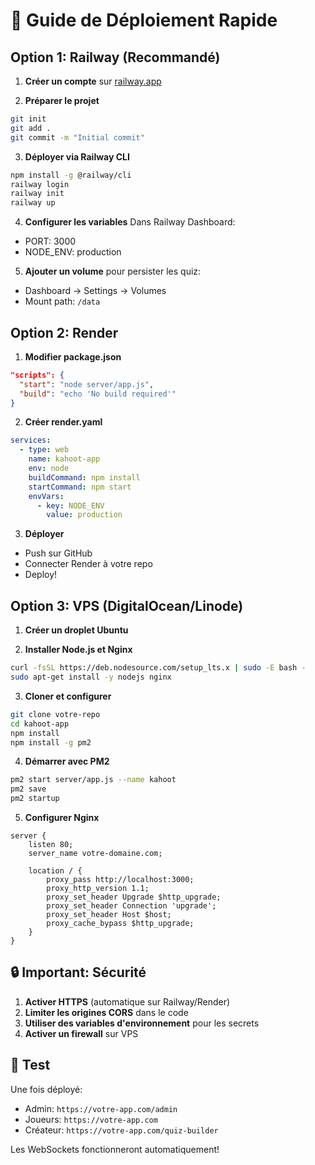 # 🚀 Guide de Déploiement Rapide

## Option 1: Railway (Recommandé)

1. **Créer un compte** sur [railway.app](https://railway.app)

2. **Préparer le projet**
```bash
git init
git add .
git commit -m "Initial commit"
```

3. **Déployer via Railway CLI**
```bash
npm install -g @railway/cli
railway login
railway init
railway up
```

4. **Configurer les variables**
Dans Railway Dashboard:
- PORT: 3000
- NODE_ENV: production

5. **Ajouter un volume** pour persister les quiz:
- Dashboard → Settings → Volumes
- Mount path: `/data`

## Option 2: Render

1. **Modifier package.json**
```json
"scripts": {
  "start": "node server/app.js",
  "build": "echo 'No build required'"
}
```

2. **Créer render.yaml**
```yaml
services:
  - type: web
    name: kahoot-app
    env: node
    buildCommand: npm install
    startCommand: npm start
    envVars:
      - key: NODE_ENV
        value: production
```

3. **Déployer**
- Push sur GitHub
- Connecter Render à votre repo
- Deploy!

## Option 3: VPS (DigitalOcean/Linode)

1. **Créer un droplet Ubuntu**

2. **Installer Node.js et Nginx**
```bash
curl -fsSL https://deb.nodesource.com/setup_lts.x | sudo -E bash -
sudo apt-get install -y nodejs nginx
```

3. **Cloner et configurer**
```bash
git clone votre-repo
cd kahoot-app
npm install
npm install -g pm2
```

4. **Démarrer avec PM2**
```bash
pm2 start server/app.js --name kahoot
pm2 save
pm2 startup
```

5. **Configurer Nginx**
```nginx
server {
    listen 80;
    server_name votre-domaine.com;
    
    location / {
        proxy_pass http://localhost:3000;
        proxy_http_version 1.1;
        proxy_set_header Upgrade $http_upgrade;
        proxy_set_header Connection 'upgrade';
        proxy_set_header Host $host;
        proxy_cache_bypass $http_upgrade;
    }
}
```

## 🔒 Important: Sécurité

1. **Activer HTTPS** (automatique sur Railway/Render)
2. **Limiter les origines CORS** dans le code
3. **Utiliser des variables d'environnement** pour les secrets
4. **Activer un firewall** sur VPS

## 📱 Test

Une fois déployé:
- Admin: `https://votre-app.com/admin`
- Joueurs: `https://votre-app.com`
- Créateur: `https://votre-app.com/quiz-builder`

Les WebSockets fonctionneront automatiquement!